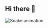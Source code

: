 ## Hi there 👋
<img src="https://raw.githubusercontent.com/damwan21/damwan21/output/snake.svg" alt="Snake animation" />

###
